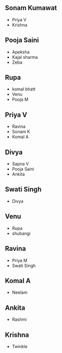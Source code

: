 


## Sonam Kumawat
- Priya V
- Krishna


## Pooja Saini
 - Apeksha
 - Kajal sharma
 - Zeba


## Rupa
- komal bhatt
- Venu
- Pooja M


## Priya V
- Ravina
- Sonam K
- Komal A


## Divya
- Sapna V
- Pooja Saini
- Ankita


## Swati Singh
- Divya


## Venu
- Rupa
- shubangi


## Ravina
- Priya M
- Swati Singh


## Komal A
- Neelam



## Ankita 
- Rashmi 

## Krishna
- Twinkle







